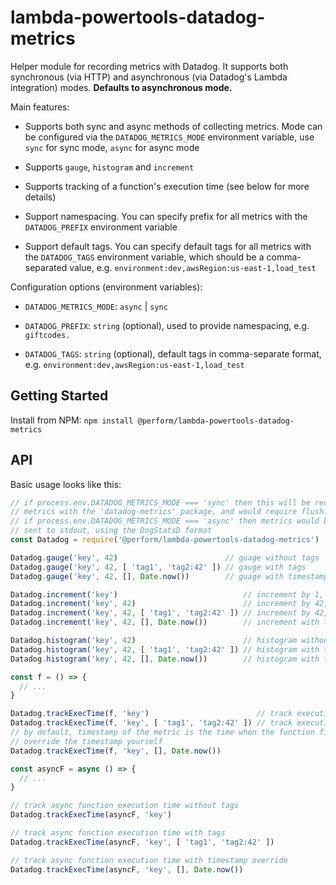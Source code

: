 # lambda-powertools-datadog-metrics

Helper module for recording metrics with Datadog. It supports both synchronous (via HTTP) and asynchronous (via Datadog's Lambda integration) modes. **Defaults to asynchronous mode.**

Main features:

* Supports both sync and async methods of collecting metrics. Mode can be configured via the `DATADOG_METRICS_MODE` environment variable, use `sync` for sync mode, `async` for async mode

* Supports `gauge`, `histogram` and `increment`

* Supports tracking of a function's execution time (see below for more details)

* Support namespacing. You can specify prefix for all metrics with the `DATADOG_PREFIX` environment variable

* Support default tags. You can specify default tags for all metrics with the `DATADOG_TAGS` environment variable, which should be a comma-separated value, e.g. `environment:dev,awsRegion:us-east-1,load_test`

Configuration options (environment variables):

* `DATADOG_METRICS_MODE`: `async` | `sync`

* `DATADOG_PREFIX`: `string` (optional), used to provide namespacing, e.g. `giftcodes.`

* `DATADOG_TAGS`: `string` (optional), default tags in comma-separate format, e.g. `environment:dev,awsRegion:us-east-1,load_test`

## Getting Started

Install from NPM: `npm install @perform/lambda-powertools-datadog-metrics`

## API

Basic usage looks like this:

```js
// if process.env.DATADOG_METRICS_MODE === 'sync' then this will be recording
// metrics with the 'datadog-metrics' package, and would require flushing
// if process.env.DATADOG_METRICS_MODE === 'async' then metrics would be
// sent to stdout, using the DogStatsD format
const Datadog = require('@perform/lambda-powertools-datadog-metrics')

Datadog.gauge('key', 42)                        // guage without tags
Datadog.gauge('key', 42, [ 'tag1', 'tag2:42' ]) // gauge with tags
Datadog.gauge('key', 42, [], Date.now())        // guage with timestamp override

Datadog.increment('key')                            // increment by 1, no tags
Datadog.increment('key', 42)                        // increment by 42, no tags
Datadog.increment('key', 42, [ 'tag1', 'tag2:42' ]) // increment by 42, with tags
Datadog.increment('key', 42, [], Date.now())        // increment with timestamp override

Datadog.histogram('key', 42)                        // histogram without tags
Datadog.histogram('key', 42, [ 'tag1', 'tag2:42' ]) // histogram with tags
Datadog.histogram('key', 42, [], Date.now())        // histogram with timestamp override

const f = () => {
  // ...
}

Datadog.trackExecTime(f, 'key')                        // track execution time without tags
Datadog.trackExecTime(f, 'key', [ 'tag1', 'tag2:42' ]) // track execution time with tags
// by default, timestamp of the metric is the time when the function finishes, but you can 
// override the timestamp yourself
Datadog.trackExecTime(f, 'key', [], Date.now())

const asyncF = async () => {
  // ...
}

// track async function execution time without tags
Datadog.trackExecTime(asyncF, 'key')

// track async function execution time with tags
Datadog.trackExecTime(asyncF, 'key', [ 'tag1', 'tag2:42' ])

// track async function execution time with timestamp override
Datadog.trackExecTime(asyncF, 'key', [], Date.now())
```
